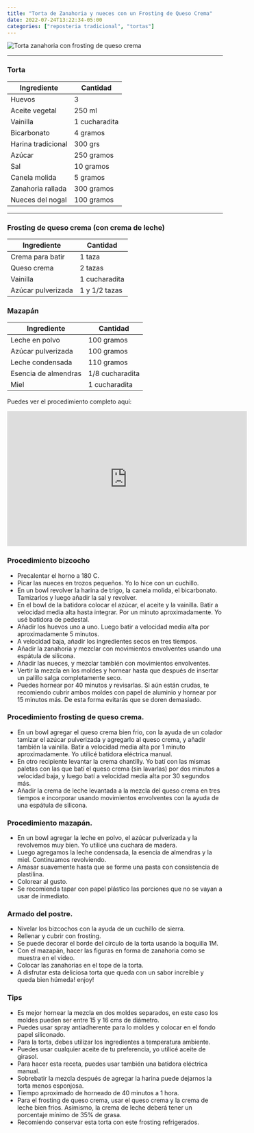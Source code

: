 ```yaml
---
title: "Torta de Zanahoria y nueces con un Frosting de Queso Crema"
date: 2022-07-24T13:22:34-05:00
categories: ["reposteria tradicional", "tortas"]
---
```

![Torta zanahoria con frosting de queso crema](../../images/torta_zanahoria.jpg)
___
### Torta

| Ingrediente | Cantidad |
| ----------- | ----------- |
| Huevos | 3 |
| Aceite vegetal | 250 ml |
| Vainilla | 1 cucharadita|
| Bicarbonato | 4 gramos |
| Harina tradicional| 300 grs |
| Azúcar | 250 gramos |
| Sal | 10 gramos |
| Canela molida | 5 gramos |
| Zanahoria rallada | 300 gramos |
| Nueces del nogal | 100 gramos |
___

### Frosting de queso crema (con crema de leche)

| Ingrediente | Cantidad |
| ----------- | ----------- |
| Crema para batir | 1 taza|
| Queso crema | 2 tazas |
| Vainilla | 1 cucharadita |
| Azúcar pulverizada | 1 y 1/2 tazas |

###  Mazapán 

| Ingrediente | Cantidad |
| ----------- | ----------- |
| Leche en polvo | 100 gramos |
| Azúcar pulverizada | 100 gramos |
| Leche condensada | 110 gramos |
| Esencia de almendras | 1/8 cucharadita |
| Miel | 1 cucharadita |


Puedes ver el procedimiento completo aquí: 

<iframe width="560" height="315" src="https://www.youtube.com/embed/XGa0wmNmC0w" title="YouTube video player" frameborder="0" allow="accelerometer; autoplay; clipboard-write; encrypted-media; gyroscope; picture-in-picture" allowfullscreen></iframe>

### Procedimiento bizcocho
- Precalentar el horno a 180 C.
- Picar las nueces en trozos pequeños. Yo lo hice con un cuchillo.
- En un bowl revolver la harina de trigo, la canela molida, el bicarbonato. Tamizarlos y luego añadir la sal y revolver.
- En el bowl de la batidora colocar el azúcar, el aceite y la vainilla. Batir a velocidad media alta hasta integrar. Por un minuto aproximadamente. Yo usé batidora de pedestal. 
- Añadir los huevos uno a uno. Luego batir a velocidad media alta por aproximadamente 5 minutos.
- A velocidad baja, añadir los ingredientes secos en tres tiempos.
- Añadir la zanahoria y mezclar con movimientos envolventes usando una espátula de silicona.
- Añadir las nueces, y mezclar también con movimientos envolventes.
- Vertir la mezcla en los moldes y hornear hasta que después de insertar un palillo salga completamente seco.
- Puedes hornear por 40 minutos y revisarlas. Si aún están crudas, te recomiendo cubrir ambos moldes con papel de aluminio y hornear por 15 minutos más. De esta forma evitarás que se doren demasiado.

### Procedimiento frosting de queso crema.
- En un bowl agregar el queso crema bien frio, con la ayuda de un colador tamizar el azúcar pulverizada y agregarlo al queso crema, y añadir también la vainilla. Batir a velocidad media alta por 1 minuto aproximadamente. Yo utilicé batidora eléctrica manual.
- En otro recipiente levantar la crema chantilly. Yo batí con las mismas paletas con las que batí el queso crema (sin lavarlas) por dos minutos a velocidad baja, y luego batí a velocidad media alta por 30 segundos más.
- Añadir la crema de leche levantada a la mezcla del queso crema en tres tiempos e incorporar usando movimientos envolventes con la ayuda de una espátula de silicona.

### Procedimiento mazapán.
- En un bowl agregar la leche en polvo, el azúcar pulverizada y la revolvemos muy bien. Yo utilicé una cuchara de madera.
- Luego agregamos la leche condensada, la esencia de almendras y la miel. Continuamos revolviendo.
- Amasar suavemente hasta que se forme una pasta con consistencia de plastilina.
- Colorear al gusto.
- Se recomienda tapar con papel plástico las porciones que no se vayan a usar de inmediato.

### Armado del postre.
- Nivelar los bizcochos con la ayuda de un cuchillo de sierra.
- Rellenar y cubrir con frosting.
- Se puede decorar el borde del círculo de la torta usando la boquilla 1M.
- Con el mazapán, hacer las figuras en forma de zanahoria como se muestra en el video.
- Colocar las zanahorias en el tope de la torta.
- A disfrutar esta deliciosa torta que queda con un sabor increíble y queda bien húmeda! enjoy!

### Tips
- Es mejor hornear la mezcla en dos moldes separados, en este caso los moldes pueden ser entre 15 y 16 cms de diámetro.
- Puedes usar spray antiadherente para lo moldes y colocar en el fondo papel siliconado.
- Para la torta, debes utilizar los ingredientes a temperatura ambiente.
- Puedes usar cualquier aceite de tu preferencia, yo utilicé aceite de girasol.
- Para hacer esta receta, puedes usar también una batidora eléctrica manual.
- Sobrebatir la mezcla después de agregar la harina puede dejarnos la torta menos esponjosa. 
- Tiempo aproximado de horneado de 40 minutos a 1 hora.
- Para el frosting de queso crema, usar el queso crema y la crema de leche bien frios. Asímismo, la crema de leche deberá tener un porcentaje mínimo de 35% de grasa.
- Recomiendo conservar esta torta con este frosting refrigerados.


